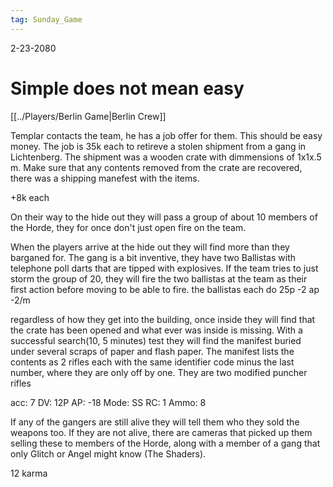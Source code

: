 ```yaml
---
tag: Sunday_Game
---
```

2-23-2080

# Simple does not mean easy

[[../Players/Berlin Game|Berlin Crew]]

Templar contacts the team, he has a job offer for them. This should be easy money. The job is 35k each to retireve a stolen shipment from a gang in Lichtenberg. The shipment was a wooden crate with dimmensions of 1x1x.5 m. Make sure that any contents removed from the crate are recovered, there was a shipping manefest with the items. 

+8k each

On their way to the hide out they will pass a group of about 10 members of the Horde, they for once don't just open fire on the team.

When the players arrive at the hide out they will find more than they barganed for. The gang is a bit inventive, they have two Ballistas with telephone poll darts that are tipped with explosives. If the team tries to just storm the group of 20, they will fire the two ballistas at the team as their first action before moving to be able to fire. the ballistas each do 25p -2 ap -2/m

regardless of how they get into the building, once inside they will find that the crate has been opened and what ever was inside is missing. With a successful search(10, 5 minutes) test they will find the manifest buried under several scraps of paper and flash paper. The manifest lists the contents as 2 rifles each with the same identifier code minus the last number, where they are only off by one. They are two modified puncher rifles

acc: 7
DV: 12P
AP: -18
Mode: SS
RC: 1
Ammo: 8

If any of the gangers are still alive they will tell them who they sold the weapons too. If they are not alive, there are cameras that picked up them selling these to members of the Horde, along with a member of a gang that only Glitch or Angel might know (The Shaders). 

12 karma